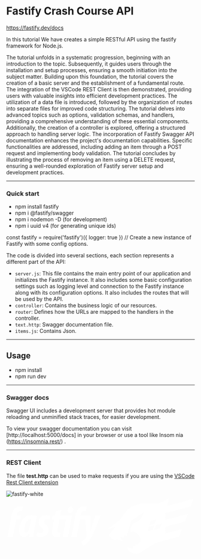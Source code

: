 # Fastify Crash Course API
https://fastify.dev/docs

In this tutorial We have creates a simple RESTful API using the fastify framework for Node.js.

The tutorial unfolds in a systematic progression, beginning with an introduction to the topic. Subsequently, it guides users through the installation and setup processes, ensuring a smooth initiation into the subject matter. Building upon this foundation, the tutorial covers the creation of a basic server and the establishment of a fundamental route. The integration of the VSCode REST Client is then demonstrated, providing users with valuable insights into efficient development practices. The utilization of a data file is introduced, followed by the organization of routes into separate files for improved code structuring. The tutorial delves into advanced topics such as options, validation schemas, and handlers, providing a comprehensive understanding of these essential components. Additionally, the creation of a controller is explored, offering a structured approach to handling server logic. The incorporation of Fastify Swagger API documentation enhances the project's documentation capabilities. Specific functionalities are addressed, including adding an item through a POST request and implementing body validation. The tutorial concludes by illustrating the process of removing an item using a DELETE request, ensuring a well-rounded exploration of Fastify server setup and development practices.

-----------------------------------------------------------------------------

### Quick start

- npm install fastify
- npm i @fastify/swagger 
- npm i nodemon  -D (for development)
- npm i uuid v4 (for generating unique ids)


const fastify = require('fastify')({ logger: true }) // Create a new instance of Fastify with some config options.

The code is divided into several sections, each section represents a different part of the API:

- `server.js`: This file contains the main entry point of our application and initializes the
Fastify instance. It also includes some basic configuration settings such as logging level and connection to the
Fastify instance along with its configuration options. It also includes the routes that will be used by
the API.
- `controller`: Contains the business logic of our resources. 
- `router`: Defines how the URLs are mapped to the handlers in the controller.
- `text.http`: Swagger documentation file.
- `items.js`: Contains Json.

-----------------------------------------------------------------------------

## Usage

- npm install
- npm run dev

-----------------------------------------------------------------------------

### Swagger docs

Swagger UI includes a development server that provides hot module reloading and unminified stack traces, for easier development.

To view your swagger documentation you can visit [http://localhost:5000/docs] in your browser or use a tool like Insom
nia (https://insomnia.rest/) .

-----------------------------------------------------------------------------

### REST Client

The file **test.http** can be used to make requests if you are using the [VSCode Rest Client extension](https://marketplace.visualstudio.com/items?itemName=humao.rest-client)




![fastify-white](https://github.com/pooja2s/fastify-basic/assets/90834017/95fed8e4-803f-4522-8fb0-37dc24ba021e)<svg xmlns="http://www.w3.org/2000/svg" xml:space="preserve" x="0" y="0" style="enable-background:new 0 0 6747 2071" version="1.1" viewBox="0 0 6747 2071">
  <path fill="#fff" d="m6603 332 97-250-4-16-956 252c102-148 67-266 67-266s-305 195-536 190-305-67-659 46-454 459-557 534c-102 74-423 321-423 321l290-93s-82 78-251 305v1c27 38 146 195 264 161 13-4 28-11 45-19 53 30 124 59 201 67 0 0-52-60-96-130l36-23-6 4 111 40-12-104h1l108 40-13-95 41-20 113-428 468-320-37 94c-95 233-273 288-273 288l-74 29c-56 65-79 81-98 301 45-12 87-14 126-4 200 54 269 295 215 362-13 16-45 45-86 78h-81l-1 66-8 7h-83l-1 64-22 16c-77 2-176-66-176-66 1 62 52 157 52 157l9-5-8 6s208 138 339 87c116-46 417-283 677-395l786-208 104-268-599 158v-242l703-185 104-269-807 213V572ZM5176 843l187-49 2 9-58 151-193 51zm64 323-193 51 63-162 186-49 3 9zm252-54-193 51 63-162 186-49 3 9z"/>
  <g fill="#fff">
    <path d="m187 657 6-31c17-90 51-167 114-225 46-43 114-69 191-69 49 0 86 7 109 15l-43 148c-18-6-35-9-60-9-69 0-109 72-122 138l-6 33h146l-26 135H353l-119 618H42l118-618"/>
    <path d="m817 1410 6-126h-5c-60 100-132 138-192 138-110 0-164-94-164-226 0-228 114-552 438-552 75 0 151 13 197 31l-83 419c-18 88-32 234-31 316H817zm69-618c-15-3-29-4-40-4-126 0-194 251-196 362 0 66 10 114 57 114 53 0 102-87 130-224l49-248z"/>
    <path d="M1120 1245c31 17 68 32 122 31 56-2 86-37 86-85 0-42-20-71-72-112-65-53-96-119-96-184 0-138 108-251 279-251 67 0 114 12 142 28l-42 140c-21-12-57-23-89-23-62 0-100 32-100 83 0 39 22 62 57 91 85 65 113 139 113 197 0 167-116 259-289 259-69 0-131-20-157-38l46-136z"/>
    <path d="m1971 453-39 204h296l-25 135h-297l-66 350c-5 26-6 49-6 63 0 46 23 63 58 63 14 0 34 0 52-3l-23 145c-35 9-78 12-115 12-116 0-173-64-173-166 0-34 6-76 14-113l66-351h-87l26-136h88l30-155 201-48z"/>
    <path d="m2017 1410 145-753h192l-144 753h-193zm180-946c0-56 40-119 108-119 63 0 93 48 91 100-2 77-54 121-111 121-62 0-89-45-88-102z"/>
    <path d="m2474 657 6-31c17-90 51-167 114-225 46-43 114-69 191-69 49 0 86 7 109 15l-43 148c-18-6-35-9-60-9-69 0-109 72-121 138l-7 33h224l-26 135h-221l-118 618h-193l119-618"/>
    <path d="m3007 657 5 362c1 71 3 123 1 178h3c16-61 31-112 57-192l114-349h194l-246 594c-74 172-159 317-251 402-45 41-97 74-129 87l-77-157c33-17 69-37 100-61 43-36 84-79 103-121 3-10 6-18 4-33l-80-711h202z"/>
  </g>
</svg>


